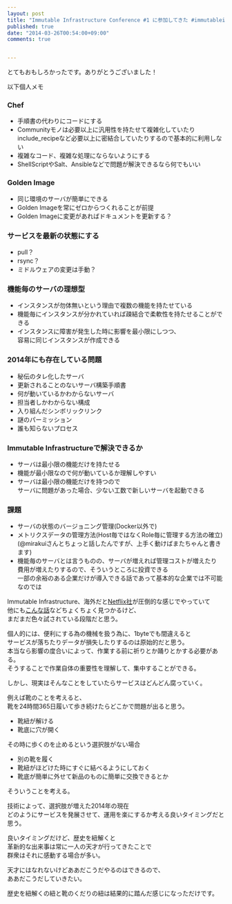 ```yaml
---
layout: post
title: "Immutable Infrastructure Conference #1 に参加してきた #immutableinfra"
published: true
date: "2014-03-26T00:54:00+09:00"
comments: true


---
```


とてもおもしろかったです。ありがとうございました！  

以下個人メモ

### Chef

- 手順書の代わりにコードにする
- Communityモノは必要以上に汎用性を持たせて複雑化していたり  
  include_recipeなど必要以上に密結合していたりするので基本的に利用しない
- 複雑なコード、複雑な処理にならないようにする
- ShellScriptやSalt、Ansibleなどで問題が解決できるなら何でもいい

### Golden Image

- 同じ環境のサーバが簡単にできる
- Golden Imageを常にゼロからつくれることが前提
- Golden Imageに変更があればドキュメントを更新する？

### サービスを最新の状態にする

- pull？
- rsync？
- ミドルウェアの変更は手動？

### 機能毎のサーバの理想型

- インスタンスが勿体無いという理由で複数の機能を持たせている
- 機能毎にインスタンスが分かれていれば疎結合で柔軟性を持たせることができる
- インスタンスに障害が発生した時に影響を最小限にしつつ、  
  容易に同じインスタンスが作成できる


### 2014年にも存在している問題

- 秘伝のタレ化したサーバ
- 更新されることのないサーバ構築手順書
- 何が動いているかわからないサーバ
- 担当者しかわからない構成
- 入り組んだシンボリックリンク
- 謎のパーミッション
- 誰も知らないプロセス

### Immutable Infrastructureで解決できるか

- サーバは最小限の機能だけを持たせる
- 機能が最小限なので何が動いているか理解しやすい
- サーバは最小限の機能だけを持つので  
  サーバに問題があった場合、少ない工数で新しいサーバを起動できる

### 課題

- サーバの状態のバージョニング管理(Docker以外で)
- メトリクスデータの管理方法(Host毎ではなくRole毎に管理する方法の確立)  
  (@mirakuiさんとちょっと話したんですが、上手く動けばまたちゃんと書きます)
- 機能毎のサーバとは言うものの、サーバが増えれば管理コストが増えたり  
  費用が増えたりするので、そういうところに投資できる  
  一部の余裕のある企業だけが導入できる話であって基本的な企業では不可能なのでは


Immutable Infrastructure、海外だと[Netflix社](http://techblog.netflix.com/2012/06/asgard-web-based-cloud-management-and.html)が圧倒的な感じでやっていて  
他にも[こんな話](http://www.slideshare.net/AmazonWebServices/arc205-28615575)などちょくちょく見つかるけど、  
まだまだ色々試されている段階だと思う。  
  
個人的には、便利にする為の機械を扱う為に、1byteでも間違えると  
サービスが落ちたりデータが損失したりするのは原始的だと思う。  
本当なら影響の度合いによって、作業する前に祈りとか踊りとかする必要がある。  
そうすることで作業自体の重要性を理解して、集中することができる。
  
しかし、現実はそんなことをしていたらサービスはどんどん腐っていく。  
  
例えば靴のことを考えると、  
靴を24時間365日履いて歩き続けたらどこかで問題が出ると思う。  

- 靴紐が解ける
- 靴底に穴が開く

その時に歩くのを止めるという選択肢がない場合

- 別の靴を履く
- 靴紐がほどけた時にすぐに結べるようにしておく
- 靴底が簡単に外せて新品のものに簡単に交換できるとか  

そういうことを考える。  
  
技術によって、選択肢が増えた2014年の現在  
どのようにサービスを発展させて、運用を楽にするか考える良いタイミングだと思う。  
  
良いタイミングだけど、歴史を紐解くと  
革新的な出来事は常に一人の天才が行ってきたことで  
群衆はそれに感動する場合が多い。  
  
天才にはなれないけどああだこうだやるのはできるので、  
ああだこうだしていきたい。
  
歴史を紐解くの紐と靴のくだりの紐は結果的に踏んだ感じになっただけです。

